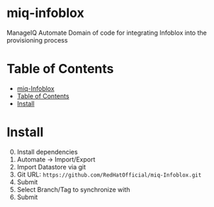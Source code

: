 # miq-infoblox
ManageIQ Automate Domain of code for integrating Infoblox into the provisioning process

# Table of Contents
* [miq-Infoblox](#miq-infoblox)
* [Table of Contents](#table-of-contents)
* [Install](#install)


# Install
0. Install dependencies
1. Automate -> Import/Export
2. Import Datastore via git
3. Git URL: `https://github.com/RedHatOfficial/miq-Infoblox.git`
4. Submit
5. Select Branch/Tag to synchronize with
6. Submit
